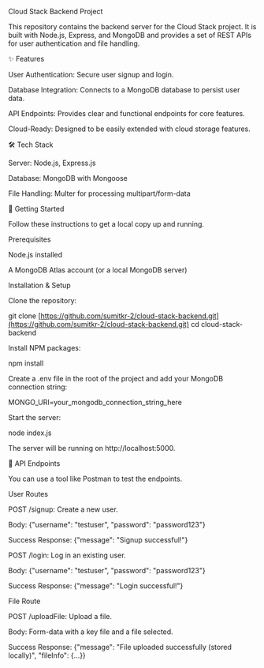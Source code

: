 Cloud Stack Backend Project

This repository contains the backend server for the Cloud Stack project. It is built with Node.js, Express, and MongoDB and provides a set of REST APIs for user authentication and file handling.

✨ Features

User Authentication: Secure user signup and login.

Database Integration: Connects to a MongoDB database to persist user data.

API Endpoints: Provides clear and functional endpoints for core features.

Cloud-Ready: Designed to be easily extended with cloud storage features.

🛠️ Tech Stack

Server: Node.js, Express.js

Database: MongoDB with Mongoose

File Handling: Multer for processing multipart/form-data

🚀 Getting Started

Follow these instructions to get a local copy up and running.

Prerequisites

Node.js installed

A MongoDB Atlas account (or a local MongoDB server)

Installation & Setup

Clone the repository:

git clone [https://github.com/sumitkr-2/cloud-stack-backend.git](https://github.com/sumitkr-2/cloud-stack-backend.git)
cd cloud-stack-backend


Install NPM packages:

npm install


Create a .env file in the root of the project and add your MongoDB connection string:

MONGO_URI=your_mongodb_connection_string_here


Start the server:

node index.js


The server will be running on http://localhost:5000.

🧪 API Endpoints

You can use a tool like Postman to test the endpoints.

User Routes

POST /signup: Create a new user.

Body: {"username": "testuser", "password": "password123"}

Success Response: {"message": "Signup successful!"}

POST /login: Log in an existing user.

Body: {"username": "testuser", "password": "password123"}

Success Response: {"message": "Login successful!"}

File Route

POST /uploadFile: Upload a file.

Body: Form-data with a key file and a file selected.

Success Response: {"message": "File uploaded successfully (stored locally)", "fileInfo": {...}}